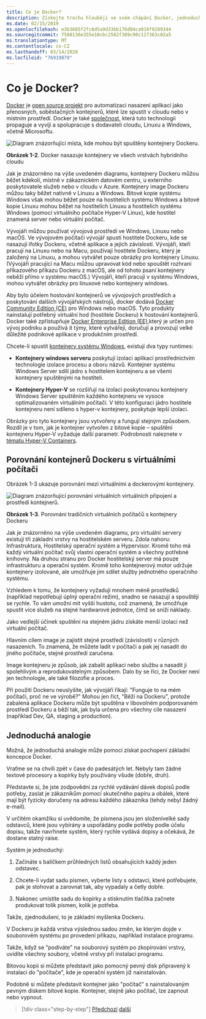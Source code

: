 ```yaml
---
title: Co je Docker?
description: Získejte trochu hlouběji ve svém chápání Docker, jednoduchá analogie zde vám může pomoci.
ms.date: 02/15/2019
ms.openlocfilehash: e3b3685f2fc6d5a9d33bb176d04ca910f0289344
ms.sourcegitcommit: 7588136e355e10cbc2582f389c90c127363c02a5
ms.translationtype: MT
ms.contentlocale: cs-CZ
ms.lasthandoff: 03/14/2020
ms.locfileid: "76919879"
---
```

# <a name="what-is-docker"></a>Co je Docker?

[Docker](https://www.docker.com/) je [open source projekt](https://github.com/docker/docker) pro automatizaci nasazení aplikací jako přenosných, soběstačných kontejnerů, které lze spustit v cloudu nebo v místním prostředí. Docker je také [společnost,](https://www.docker.com/) která tuto technologii propaguje a vyvíjí a spolupracuje s dodavateli cloudu, Linuxu a Windows, včetně Microsoftu.

![Diagram znázorňující místa, kde mohou být spuštěny kontejnery Dockeru.](./media/what-is-docker/docker-containers-run-anywhere.png)

**Obrázek 1-2**. Docker nasazuje kontejnery ve všech vrstvách hybridního cloudu

Jak je znázorněno na výše uvedeném diagramu, kontejnery Dockeru můžou běžet kdekoli, místně v zákaznickém datovém centru, u externího poskytovatele služeb nebo v cloudu v Azure. Kontejnery image Dockeru můžou taky běžet nativně v Linuxu a Windows. Bitové kopie systému Windows však mohou běžet pouze na hostitelích systému Windows a bitové kopie Linuxu mohou běžet na hostitelích Linuxu a hostitelích systému Windows (pomocí virtuálního počítače Hyper-V Linux), kde hostitel znamená server nebo virtuální počítač.

Vývojáři můžou používat vývojová prostředí ve Windows, Linuxu nebo macOS. Ve vývojovém počítači vývojář spustí hostitele Dockeru, kde se nasazují ifotky Dockeru, včetně aplikace a jejích závislostí. Vývojáři, kteří pracují na Linuxu nebo na Macu, používají hostitele Dockeru, který je založený na Linuxu, a mohou vytvářet pouze obrázky pro kontejnery Linuxu. (Vývojáři pracující na Macu můžou upravovat kód nebo spouštět rozhraní příkazového příkazu Dockeru z macOS, ale od tohoto psaní kontejnery neběží přímo v systému macOS.) Vývojáři, kteří pracují v systému Windows, mohou vytvářet obrázky pro linuxové nebo kontejnery windows.

Aby bylo účelem hostování kontejnerů ve vývojových prostředích a poskytování dalších vývojářských nástrojů, docker dodává [Docker Community Edition (CE)](https://www.docker.com/community-edition) pro Windows nebo macOS. Tyto produkty nainstalují potřebný virtuální hod (hostitele Dockeru) k hostování kontejnerů. Docker také zpřístupňuje [Docker Enterprise Edition (EE),](https://www.docker.com/enterprise-edition)který je určen pro vývoj podniku a používá it týmy, které vytvářejí, doručují a provozují velké důležité podnikové aplikace v produkčním prostředí.

Chcete-li spustit [kontejnery systému Windows](/virtualization/windowscontainers/about/), existují dva typy runtimes:

- **Kontejnery windows serveru** poskytují izolaci aplikací prostřednictvím technologie izolace procesu a oboru názvů. Kontejner systému Windows Server sdílí jádro s hostitelem kontejneru a se všemi kontejnery spuštěnými na hostiteli.

- **Kontejnery Hyper-V** se rozšiřují na izolaci poskytovanou kontejnery Windows Server spuštěním každého kontejneru ve vysoce optimalizovaném virtuálním počítači. V této konfiguraci jádro hostitele kontejneru není sdíleno s hyper-v kontejnery, poskytuje lepší izolaci.

Obrázky pro tyto kontejnery jsou vytvořeny a fungují stejným způsobem. Rozdíl je v tom, jak je kontejner vytvořen z bitové kopie – spuštění kontejneru Hyper-V vyžaduje další parametr. Podrobnosti naleznete v [tématu Hyper-V Containers](https://docs.microsoft.com/virtualization/windowscontainers/manage-containers/hyperv-container).

## <a name="comparing-docker-containers-with-virtual-machines"></a>Porovnání kontejnerů Dockeru s virtuálními počítači

Obrázek 1-3 ukazuje porovnání mezi virtuálními a dockerovými kontejnery.

![Diagram znázorňující porovnání virtuálních virtuálních připojení a prostředí kontejnerů.](./media/what-is-docker/comparison-vms-docker-conatiners.png)

**Obrázek 1-3**. Porovnání tradičních virtuálních počítačů s kontejnery Dockeru

Jak je znázorněno na výše uvedeném diagramu, pro virtuální servery existují tři základní vrstvy na hostitelském serveru. Zdola nahoru: Infrastruktura, Hostitelský operační systém a Hypervisor. Kromě toho má každý virtuální počítač svůj vlastní operační systém a všechny potřebné knihovny. Na druhou stranu pro Docker hostitelský server má pouze infrastrukturu a operační systém. Kromě toho kontejnerový motor udržuje kontejnery izolované, ale umožňuje jim sdílet služby jednotného operačního systému.

Vzhledem k tomu, že kontejnery vyžadují mnohem méně prostředků (například nepotřebují úplný operační režim), snadno se nasazují a spouštějí se rychle. To vám umožní mít vyšší hustotu, což znamená, že umožňuje spustit více služeb na stejné hardwarové jednotce, čímž se sníží náklady.

Jako vedlejší účinek spuštění na stejném jádru získáte menší izolaci než virtuální počítač.

Hlavním cílem image je zajistit stejné prostředí (závislosti) v různých nasazeních. To znamená, že můžete ladit v počítači a pak jej nasadit do jiného počítače, stejné prostředí zaručena.

Image kontejneru je způsob, jak zabalit aplikaci nebo službu a nasadit ji spolehlivým a reprodukovatelným způsobem. Dalo by se říci, že Docker není jen technologie, ale také filozofie a proces.

Při použití Dockeru neuslyšíte, jak vývojáři říkají: "Funguje to na mém počítači, proč ne ve výrobě?" Mohou jen říct, "Běží na Dockeru", protože zabalená aplikace Dockeru může být spuštěna v libovolném podporovaném prostředí Dockeru a běží tak, jak byla určena pro všechny cíle nasazení (například Dev, QA, staging a production).

## <a name="a-simple-analogy"></a>Jednoduchá analogie

Možná, že jednoduchá analogie může pomoci získat pochopení základní koncepce Docker.

Vraťme se na chvíli zpět v čase do padesátých let. Nebyly tam žádné textové procesory a kopírky byly používány všude (dobře, druh).

Představte si, že jste zodpovědní za rychlé vydávání dávek dopisů podle potřeby, zaslat je zákazníkům pomocí skutečného papíru a obálek, které mají být fyzicky doručeny na adresu každého zákazníka (tehdy nebyl žádný e-mail).

V určitém okamžiku si uvědomíte, že písmena jsou jen složenívelké sady odstavců, které jsou vybírány a uspořádány podle potřeby podle účelu dopisu, takže navrhnete systém, který rychle vydává dopisy a očekává, že dostane statný raise.

Systém je jednoduchý:

1. Začínáte s balíčkem průhledných listů obsahujících každý jeden odstavec.

2. Chcete-li vydat sadu písmen, vyberte listy s odstavci, které potřebujete, pak je stohovat a zarovnat tak, aby vypadaly a četly dobře.

3. Nakonec umístíte sadu do kopírky a stisknutím tlačítka začnete produkovat tolik písmen, kolik je potřeba.

Takže, zjednodušení, to je základní myšlenka Dockeru.

V Dockeru je každá vrstva výslednou sadou změn, ke kterým dojde v souborovém systému po provedení příkazu, například instalace programu.

Takže, když se "podíváte" na souborový systém po zkopírování vrstvy, uvidíte všechny soubory, včetně vrstvy při instalaci programu.

Bitovou kopii si můžete představit jako pomocný pevný disk připravený k instalaci do "počítače", kde je operační systém již nainstalován.

Podobně si můžete představit kontejner jako "počítač" s nainstalovaným pevným diskem bitové kopie. Kontejner, stejně jako počítač, lze zapnout nebo vypnout.

>[!div class="step-by-step"]
>[Předchozí](index.md)
>[další](docker-terminology.md)
